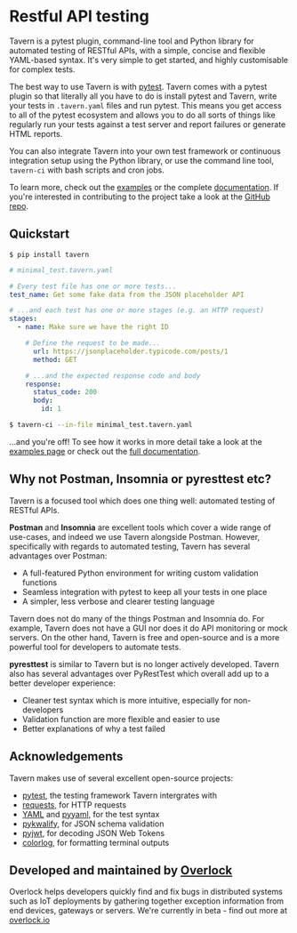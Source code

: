 # Restful API testing

Tavern is a pytest plugin, command-line tool and Python library for automated testing of RESTful APIs, with a simple, concise and flexible YAML-based syntax. It's very simple to get started, and highly customisable for complex tests.

The best way to use Tavern is with [pytest](https://docs.pytest.org/en/latest/). Tavern comes with a pytest plugin so that literally all you have to do is install pytest and Tavern, write your tests in `.tavern.yaml` files and run pytest. This means you get access to all of the pytest ecosystem and allows you to do all sorts of things like regularly run your tests against a test server and report failures or generate HTML reports.

You can also integrate Tavern into your own test framework or continuous integration setup using the Python library, or use the command line tool, `tavern-ci` with bash scripts and cron jobs.

To learn more, check out the [examples](/examples) or the complete [documentation](/documentation). If you're interested in contributing to the project take a look at the [GitHub repo](https://github.com/taverntesting/tavern).

## Quickstart

```
$ pip install tavern
```

```yaml
# minimal_test.tavern.yaml

# Every test file has one or more tests...
test_name: Get some fake data from the JSON placeholder API

# ...and each test has one or more stages (e.g. an HTTP request)
stages:
  - name: Make sure we have the right ID

    # Define the request to be made...
      url: https://jsonplaceholder.typicode.com/posts/1
      method: GET

    # ...and the expected response code and body
    response:
      status_code: 200
      body:
        id: 1
```

```bash
$ tavern-ci --in-file minimal_test.tavern.yaml
```

...and you're off! To see how it works in more detail take a look at the [examples page](/examples) or check out the [full documentation](/documentation).

## Why not Postman, Insomnia or pyresttest etc?

Tavern is a focused tool which does one thing well: automated testing of RESTful APIs.

**Postman** and **Insomnia** are excellent tools which cover a wide range of use-cases, and indeed we use Tavern alongside Postman. However, specifically with regards to automated testing, Tavern has several advantages over Postman:
- A full-featured Python environment for writing custom validation functions
- Seamless integration with pytest to keep all your tests in one place
- A simpler, less verbose and clearer testing language

Tavern does not do many of the things Postman and Insomnia do. For example, Tavern does not have a GUI nor does it do API monitoring or mock servers. On the other hand, Tavern is free and open-source and is a more powerful tool for developers to automate tests.

**pyresttest** is similar to Tavern but is no longer actively developed. Tavern also has several advantages over PyRestTest which overall add up to a better developer experience:

- Cleaner test syntax which is more intuitive, especially for non-developers
- Validation function are more flexible and easier to use
- Better explanations of why a test failed

## Acknowledgements

Tavern makes use of several excellent open-source projects:

- [pytest](https://docs.pytest.org/en/latest/), the testing framework Tavern intergrates with
- [requests](http://docs.python-requests.org/en/master/), for HTTP requests
- [YAML](http://yaml.org/) and [pyyaml](https://github.com/yaml/pyyaml), for the test syntax
- [pykwalify](https://github.com/Grokzen/pykwalify), for JSON schema validation
- [pyjwt](https://github.com/jpadilla/pyjwt), for decoding JSON Web Tokens
- [colorlog](https://github.com/borntyping/python-colorlog), for formatting terminal outputs


## Developed and maintained by [Overlock](https://overlock.io)

Overlock helps developers quickly find and fix bugs in distributed systems such as IoT deployments by gathering together exception information from end devices, gateways or servers. We're currently in beta - find out more at [overlock.io](https://overlock.io)
